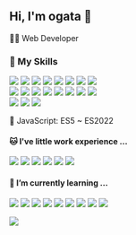 ## Hi, I'm ogata 👋
👨‍💻 Web Developer
### 🔧 My Skills
![](https://img.shields.io/badge/HTML5-E34F26?style=for-the-badge&logo=html5&logoColor=white)
![](https://img.shields.io/badge/JavaScript-F7DF1E?style=for-the-badge&logo=javascript&logoColor=black)
![](https://img.shields.io/badge/CSS3-1572B6?style=for-the-badge&logo=css3&logoColor=white)
![](https://img.shields.io/badge/Sass-CC6699?style=for-the-badge&logo=sass&logoColor=white)
![](https://img.shields.io/badge/Symfony-000000?style=for-the-badge&logo=symfony&logoColor=white)
![](https://img.shields.io/badge/PHP-777BB4?style=for-the-badge&logo=php&logoColor=white)
![](https://img.shields.io/badge/MySQL-4479A1?style=for-the-badge&logo=mysql&logoColor=white)
![](https://img.shields.io/badge/git-%23F05033.svg?style=for-the-badge&logo=git&logoColor=white)<br/>
![](https://img.shields.io/badge/Node.js-339933?style=for-the-badge&logo=nodedotjs&logoColor=white)
![](https://img.shields.io/badge/Grunt-FAA918?style=for-the-badge&logo=grunt&logoColor=white)
![](https://img.shields.io/badge/gulp-CF4647?style=for-the-badge&logo=gulp&logoColor=white)
![](https://img.shields.io/badge/WebDriverIO-EA5906?style=for-the-badge&logo=webdriverio&logoColor=white)
![](https://img.shields.io/badge/GAS-246FDB?style=for-the-badge&logo=google&logoColor=white)
![](https://img.shields.io/badge/GA-E37400?style=for-the-badge&logo=googleanalytics&logoColor=white)
![](https://img.shields.io/badge/GTM-246FDB?style=for-the-badge&logo=googletagmanager&logoColor=white)
![](https://img.shields.io/badge/Extensions-4285F4?style=for-the-badge&logo=googlechrome&logoColor=white)<br/>
![](https://img.shields.io/badge/LIFF-00C300?style=for-the-badge&logo=line&logoColor=white)
![](https://img.shields.io/badge/TwitterAPI-1DA1F2?style=for-the-badge&logo=twitter&logoColor=white)
![](https://img.shields.io/badge/Pixi.js-C0379A?style=for-the-badge)

📝 JavaScript: ES5 ~ ES2022

#### 🐱 I've little work experience ...
![](https://img.shields.io/badge/Vue.js-4FC08D?style=for-the-badge&logo=vuedotjs&logoColor=white)
![](https://img.shields.io/badge/Java-007396?style=for-the-badge&logo=java&logoColor=white)
![](https://img.shields.io/badge/WordPress-21759B?style=for-the-badge&logo=wordpress&logoColor=white)
![](https://img.shields.io/badge/Unity-FFFFFF?style=for-the-badge&logo=unity&logoColor=black)
![](https://img.shields.io/badge/C%23-239120?style=for-the-badge&logo=csharp&logoColor=white)
![](https://img.shields.io/badge/Perl-39457E?style=for-the-badge&logo=perl&logoColor=white)

#### 🌱 I’m currently learning ...
![](https://img.shields.io/badge/TypeScript-3178C6?style=for-the-badge&logo=typescript&logoColor=white)
![](https://img.shields.io/badge/React-20232A?style=for-the-badge&logo=react&logoColor=61DAFB)
![](https://img.shields.io/badge/Next.js-000000?style=for-the-badge&logo=nextdotjs&logoColor=white)
![](https://img.shields.io/badge/GraphQL-E10098?style=for-the-badge&logo=graphql&logoColor=white)
![](https://img.shields.io/badge/Webpack-8DD6F9?style=for-the-badge&logo=webpack&logoColor=black)
![](https://img.shields.io/badge/Jest-C21325?style=for-the-badge&logo=jest&logoColor=white)
![](https://img.shields.io/badge/AWS-232F3E?style=for-the-badge&logo=amazonaws&logoColor=white)
![](https://img.shields.io/badge/Docker-2496ED?style=for-the-badge&logo=docker&logoColor=white)
![](https://img.shields.io/badge/MUI-007FFF.svg?style=for-the-badge&logo=mui&logoColor=white)

![](https://github-profile-summary-cards.vercel.app/api/cards/profile-details?username=weldar0616&theme=monokai)

<!--
**weldar0616/weldar0616** is a ✨ _special_ ✨ repository because its `README.md` (this file) appears on your GitHub profile.

Here are some ideas to get you started:

- 🔭 I’m currently working on ...
- 🌱 I’m currently learning ...
- 👯 I’m looking to collaborate on ...
- 🤔 I’m looking for help with ...
- 💬 Ask me about ...
- 📫 How to reach me: ...
- 😄 Pronouns: ...
- ⚡ Fun fact: ...
-->

